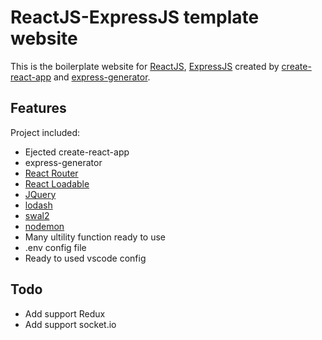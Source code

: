 # ReactJS-ExpressJS template website

This is the boilerplate website for [ReactJS](https://reactjs.org/), [ExpressJS](https://expressjs.com) created by [create-react-app](https://create-react-app.dev) and [express-generator](https://expressjs.com/en/starter/generator.html).

## Features

Project included:

- Ejected create-react-app
- express-generator
- [React Router](https://reacttraining.com/react-router/web/guides/quick-start)
- [React Loadable](https://github.com/jamiebuilds/react-loadable)
- [JQuery](https://jquery.com)
- [lodash](https://lodash.com)
- [swal2](https://sweetalert2.github.io)
- [nodemon](https://www.npmjs.com/package/nodemon)
- Many ultility function ready to use
- .env config file
- Ready to used vscode config

## Todo

- Add support Redux
- Add support socket.io
